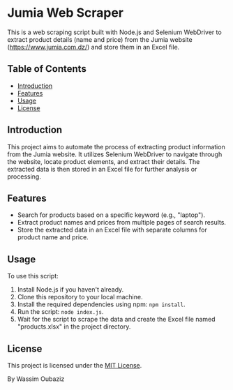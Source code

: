 # Jumia Web Scraper

This is a web scraping script built with Node.js and Selenium WebDriver to extract product details (name and price) from the Jumia website (https://www.jumia.com.dz/) and store them in an Excel file.

## Table of Contents

- [Introduction](#introduction)
- [Features](#features)
- [Usage](#usage)
- [License](#license)

## Introduction

This project aims to automate the process of extracting product information from the Jumia website. It utilizes Selenium WebDriver to navigate through the website, locate product elements, and extract their details. The extracted data is then stored in an Excel file for further analysis or processing.

## Features

- Search for products based on a specific keyword (e.g., "laptop").
- Extract product names and prices from multiple pages of search results.
- Store the extracted data in an Excel file with separate columns for product name and price.

## Usage

To use this script:

1. Install Node.js if you haven't already.
2. Clone this repository to your local machine.
3. Install the required dependencies using npm: `npm install`.
4. Run the script: `node index.js`.
5. Wait for the script to scrape the data and create the Excel file named "products.xlsx" in the project directory.

## License

This project is licensed under the [MIT License](LICENSE).

By Wassim Oubaziz
